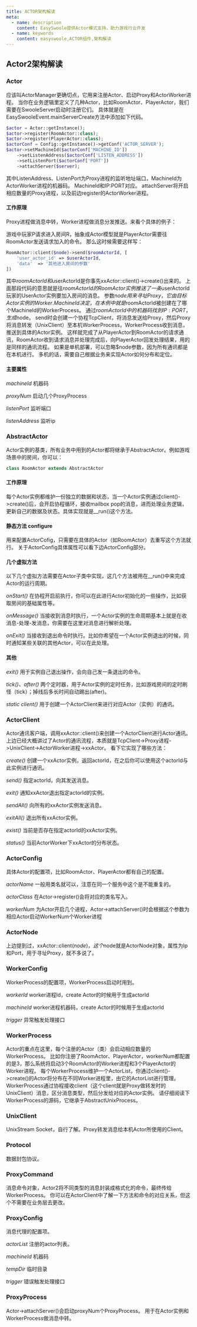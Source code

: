 ```yaml
---
title: ACTOR架构解读
meta:
  - name: description
    content: EasySwoole提供Actor模式支持，助力游戏行业开发
  - name: keywords
    content: easyswoole,ACTOR组件,架构解读
---
```


## Actor2架构解读

### Actor
应该叫ActorManager更确切点，它用来注册Actor、启动Proxy和ActorWorker进程。
当你在业务逻辑里定义了几种Actor，比如RoomActor、PlayerActor，我们需要在SwooleServer启动时注册它们。
具体就是在EasySwooleEvent.mainServerCreate方法中添加如下代码。
```php
$actor = Actor::getInstance();
$actor->register(RoomActor::class);
$actor->register(PlayerActor::class);
$actorConf = Config::getInstance()->getConf('ACTOR_SERVER');
$actor->setMachineId($actorConf['MACHINE_ID'])
    ->setListenAddress($actorConf['LISTEN_ADDRESS'])
    ->setListenPort($actorConf['PORT'])
    ->attachServer($server);
```
其中ListenAddress、ListenPort为Proxy进程的监听地址端口，MachineId为ActorWorker进程的机器码。
MachineId和IP:PORT对应。
attachServer将开启相应数量的Proxy进程，以及前边register的ActorWorker进程。

#### 工作原理
Proxy进程做消息中转，Worker进程做消息分发推送。来看个具体的例子：

游戏中玩家P请求进入房间R，抽象成Actor模型就是PlayerActor需要往RoomActor发送请求加入的命令。
那么这时候需要这样写：
```php
RoomActor::client($node)->send($roomActorId, [
	'user_actor_id' => $userActorId,
	'data'	=> '其他进入房间的参数'
])
```
其中$roomActorId和$userActorId是你事先xxActor::client()->create()出来的。
上面那段代码的意思就是往$roomActorId的RoomActor实例推送了一条$userActorId玩家的UserActor实例要加入房间的消息。
参数$node用来寻址Proxy，它由目标Actor实例的Worker.MachineId决定，在本例中就是$roomActorId被创建在了哪个MachineId的WorkerProcess。
通过$roomActorId中的机器码找到IP:PORT，生成$node。
send时会创建一个协程TcpClient，将消息发送给Proxy，然后Proxy将消息转发（UnixClient）至本机WorkerProcess，WorkerProcess收到消息，推送到具体的Actor实例。
这样就完成了从PlayerActor到RoomActor的请求通讯，RoomActor收到请求消息并处理完成后，向PlayerActor回发处理结果，用的是同样的通讯流程。
如果是单机部署，可以忽略$node参数，因为所有通讯都是在本机进行。
多机的话，需要自己根据业务来实现Actor如何分布和定位。

#### 主要属性

*machineId* 机器码

*proxyNum* 启动几个ProxyProcess

*listenPort* 监听端口

*listenAddress* 监听ip

### AbstractActor
Actor实例的基类，所有业务中用到的Actor都将继承于AbstractActor。例如游戏场景中的房间，你可以：
```php
class RoomActor extends AbstractActor
```
#### 工作原理
每个Actor实例都维护一份独立的数据和状态，当一个Actor实例通过client()->create()后，会开启协程循环，接收mailbox pop的消息，进而处理业务逻辑，更新自己的数据及状态。具体实现就是__run()这个方法。

#### 静态方法 configure
用来配置ActorCofig，只需要在具体的Actor（如RoomActor）去重写这个方法就行。
关于ActorConfig具体属性可以看下边ActorConfig部分。

#### 几个虚拟方法
以下几个虚拟方法需要在Actor子类中实现，这几个方法被用在__run()中来完成Actor的运行周期。

*onStart()* 在协程开启前执行，你可以在此进行Actor初始化的一些操作，比如获取房间的基础属性等。

*onMessage()* 当接收到消息时执行，一个Actor实例的生命周期基本上就是在收消息-处理-发消息，你需要在这里对消息进行解析处理。

*onExit()* 当接收到退出命令时执行。比如你希望在一个Actor实例退出的时候，同时通知某些关联的其他Actor，可以在此处理。

#### 其他
*exit()* 用于实例自己退出操作，会向自己发一条退出的命令。

*tick()、after()* 两个定时器，用于Actor实例的定时任务，比如游戏房间的定时刷怪（tick）；掉线后多长时间自动踢出(after)。

*static client()* 用于创建一个ActorClient来进行对应Actor（实例）的通讯。

### ActorClient
Actor通讯客户端，调用xxActor::client()来创建一个ActorClient进行Actor通讯。
上边已经大概讲过了Actor的通讯流程，本质就是TcpClient->Proxy进程->UnixClient->ActorWorker进程->xxActor。
看下它实现了哪些方法：

*create()* 创建一个xxActor实例，返回actorId，在之后你可以使用这个actorId与此实例进行通讯。

*send()* 指定actorId，向其发送消息。

*exit()* 通知xxActor退出指定actorId的实例。

*sendAll()* 向所有的xxActor实例发送消息。

*exitAll()* 退出所有xxActor实例。

*exist()* 当前是否存在指定actorId的xxActor实例。

*status()* 当前ActorWorker下xxActor的分布状态。

### ActorConfig
具体Actor的配置项，比如RoomActor、PlayerActor都有自己的配置。

*actorName* 一般用类名就可以，注意在同一个服务中这个是不能重复的。

*actorClass* 在Actor->register()会将对应的类名写入。

*workerNum* 为Actor开启几个进程，Actor->attachServer()时会根据这个参数为相应Actor启动WorkerNum个Worker进程

### ActorNode
上边提到过，xxActor::client($node)，这个$node就是ActorNode对象，属性为Ip和Port，用于寻址Proxy，就不多说了。

### WorkerConfig
WorkerProcess的配置项，WorkerProcess启动时用到。

*workerId* worker进程Id，create Actor的时候用于生成actorId

*machineId* worker进程机器码，create Actor的时候用于生成actorId

*trigger* 异常触发处理接口

### WorkerProcess
Actor的重点在这里，每个注册的Actor（类）会启动相应数量的WorkerProcess。
比如你注册了RoomActor、PlayerActor，workerNum都配置的是3，那么系统将启动3个RoomActor的Worker进程和3个PlayerActor的Worker进程。
每个WorkerProcess维护一个ActorList，你通过client()->create()的Actor将分布在不同Worker进程里，由它的ActorList进行管理。
WorkerProcess通过协程接收client（这个client就是Proxy做转发时的UnixClient）消息，区分消息类型，然后分发给对应的Actor实例。
请仔细阅读下WorkerProcess的源码，它继承于AbstractUnixProcess。

### UnixClient
UnixStream Socket，自行了解。Proxy转发消息给本机Actor所使用的Client。

### Protocol
数据封包协议。

### ProxyCommand
消息命令对象，Actor2将不同类型的消息封装成格式化的命令，最终传给WorkerProcess。
你可以在ActorClient中了解一下方法和命令的对应关系，但这个不需要在业务层去更改。

### ProxyConfig
消息代理的配置项。

*actorList* 注册的actor列表。

*machineId* 机器码

*tempDir* 临时目录

*trigger* 错误触发处理接口 

### ProxyProcess
Actor->attachServer()会启动proxyNum个ProxyProcess。
用于在Actor实例和WorkerProcess做消息中转。
